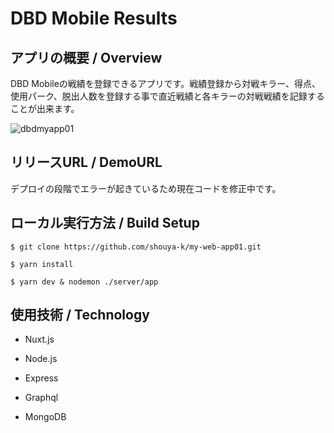 # DBD Mobile Results

## アプリの概要 / Overview

DBD Mobileの戦績を登録できるアプリです。戦績登録から対戦キラー、得点、使用パーク、脱出人数を登録する事で直近戦績と各キラーの対戦戦績を記録することが出来ます。

![dbdmyapp01](https://user-images.githubusercontent.com/65233189/100522945-e2fb5900-31ef-11eb-9c5a-76a4fca08bab.gif)

## リリースURL / DemoURL

デプロイの段階でエラーが起きているため現在コードを修正中です。　　

## ローカル実行方法 / Build Setup

```
$ git clone https://github.com/shouya-k/my-web-app01.git

$ yarn install

$ yarn dev & nodemon ./server/app
```

## 使用技術 / Technology

* Nuxt.js

* Node.js

* Express

* Graphql

* MongoDB
